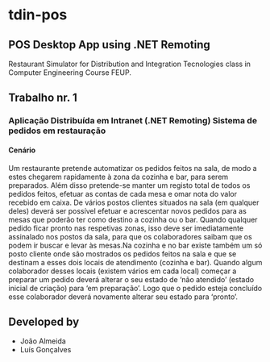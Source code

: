 # tdin-pos
## POS Desktop App using .NET Remoting 
Restaurant Simulator for Distribution and Integration Tecnologies class in Computer Engineering Course FEUP.

## Trabalho nr. 1 
### Aplicação Distribuída em Intranet (.NET Remoting) Sistema de pedidos em restauração

#### Cenário
Um  restaurante  pretende  automatizar  os  pedidos  feitos  na  sala,  de  modo  a  estes  chegarem rapidamente à zona da cozinha e bar, para serem preparados. Além disso pretende-se manter um registo total de todos os pedidos feitos, efetuar as contas de cada mesa e omar nota do valor recebido em caixa. De  vários  postos  clientes  situados  na  sala (em  qualquer  deles)  deverá  ser possível efetuar e acrescentar  novos  pedidos para  as  mesas que  poderão  ter  como  destino  a  cozinha  ou  o  bar. Quando  qualquer  pedido  ficar  pronto nas  respetivas  zonas,  isso  deve  ser  imediatamente assinalado  nos  postos  da  sala,  para  que  os  colaboradores  saibam  que  os  podem  ir  buscar  e levar às mesas.Na cozinha e no bar existe também um só posto cliente onde são mostrados os pedidos feitos na sala e que se destinam a esses dois locais de atendimento (cozinha e bar). Quando algum colaborador desses locais (existem  vários  em  cada  local) começar  a  preparar  um  pedido deverá alterar o seu estado de ‘não atendido’ (estado inicial de criação) para ‘em preparação’. Logo que o pedido esteja concluído esse colaborador deverá novamente alterar seu estado para ‘pronto’. 

## Developed by
* João Almeida
* Luís Gonçalves
